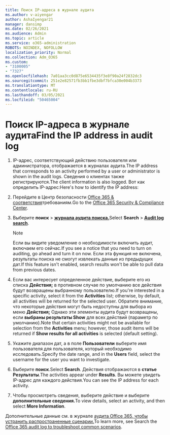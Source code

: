 ```yaml
---
title: Поиск IP-адреса в журнале аудита
ms.author: v-aiyengar
author: AshaIyengar21
manager: dansimp
ms.date: 02/26/2021
ms.audience: Admin
ms.topic: article
ms.service: o365-administration
ROBOTS: NOINDEX, NOFOLLOW
localization_priority: Normal
ms.collection: Adm_O365
ms.custom:
- "3100005"
- "7327"
ms.openlocfilehash: 7a01aa3cc0d875e6534435f3e8f90a24f2832dc3
ms.sourcegitcommit: 251e2e82571fb3bb1fbe3dbf7bfca30e004b3373
ms.translationtype: MT
ms.contentlocale: ru-RU
ms.lasthandoff: 03/05/2021
ms.locfileid: "50465004"
---
```

# <a name="find-the-ip-address-in-audit-log"></a><span data-ttu-id="6804c-102">Поиск IP-адреса в журнале аудита</span><span class="sxs-lookup"><span data-stu-id="6804c-102">Find the IP address in audit log</span></span>

1. <span data-ttu-id="6804c-103">IP-адрес, соответствующий действию пользователя или администратора, отображается в журналах аудита.</span><span class="sxs-lookup"><span data-stu-id="6804c-103">The IP address that corresponds to an activity performed by a user or administrator is shown in the audit logs.</span></span> <span data-ttu-id="6804c-104">Сведения о клиентах также регистрируются.</span><span class="sxs-lookup"><span data-stu-id="6804c-104">The client information is also logged.</span></span> <span data-ttu-id="6804c-105">Вот как определить IP-адрес:</span><span class="sxs-lookup"><span data-stu-id="6804c-105">Here's how to identify the IP address:</span></span>

1. <span data-ttu-id="6804c-106">Перейдите в Центр безопасности [Office 365 & соответствия](https://go.microsoft.com/fwlink/p/?linkid=2077143)требованиям.</span><span class="sxs-lookup"><span data-stu-id="6804c-106">Go to the [Office 365 Security & Compliance Center](https://go.microsoft.com/fwlink/p/?linkid=2077143).</span></span>
1. <span data-ttu-id="6804c-107">Выберите **поиск**  >  **[журнала аудита поиска.](https://go.microsoft.com/fwlink/?linkid=2103759)**</span><span class="sxs-lookup"><span data-stu-id="6804c-107">Select **Search** > **[Audit log search](https://go.microsoft.com/fwlink/?linkid=2103759)**.</span></span>
    > [!NOTE]
    > <span data-ttu-id="6804c-108">Если вы видите уведомление о необходимости включить аудит, включаем его сейчас.</span><span class="sxs-lookup"><span data-stu-id="6804c-108">If you see a notice that you need to turn on auditing, go ahead and turn it on now.</span></span> <span data-ttu-id="6804c-109">Если эта функция не включена, результаты поиска не смогут извлекать данные из предыдущих дат.</span><span class="sxs-lookup"><span data-stu-id="6804c-109">If this feature isn't enabled, search results won't be able to pull data from previous dates.</span></span>
1. <span data-ttu-id="6804c-110">Если вас интересует определенное действие, выберите его из списка **Действия;** в противном случае по умолчанию все действия будут возвращены выбранному пользователю.</span><span class="sxs-lookup"><span data-stu-id="6804c-110">If you're interested in a specific activity, select it from the **Activities** list; otherwise, by default, all activities will be returned for the selected user.</span></span> <span data-ttu-id="6804c-111">Обратите внимание, что некоторые действия могут быть недоступны для выбора из меню **Действия;** Однако эти элементы аудита будут возвращены, если **выбраны результаты Show** для всех действий (параметр по умолчанию).</span><span class="sxs-lookup"><span data-stu-id="6804c-111">Note that certain activities might not be available for selection from the **Activities** menu; however, those audit items will be returned if **Show results for all activities** is selected (default setting).</span></span>
1. <span data-ttu-id="6804c-112">Укажите диапазон дат, а в поле **Пользователи** выберите имя пользователя для пользователя, который необходимо исследовать.</span><span class="sxs-lookup"><span data-stu-id="6804c-112">Specify the date range, and in the **Users** field, select the username for the user you want to investigate.</span></span>
1. <span data-ttu-id="6804c-113">Выберите **поиск**.</span><span class="sxs-lookup"><span data-stu-id="6804c-113">Select **Search**.</span></span> <span data-ttu-id="6804c-114">Действия отображаются в **статье Результаты**.</span><span class="sxs-lookup"><span data-stu-id="6804c-114">The activities appear under **Results**.</span></span> <span data-ttu-id="6804c-115">Вы можете увидеть IP-адрес для каждого действия.</span><span class="sxs-lookup"><span data-stu-id="6804c-115">You can see the IP address for each activity.</span></span>
1. <span data-ttu-id="6804c-116">Чтобы просмотреть сведения, выберите действие и выберите **дополнительные сведения.**</span><span class="sxs-lookup"><span data-stu-id="6804c-116">To view details, select an activity, and then select **More Information**.</span></span>

<span data-ttu-id="6804c-117">Дополнительные данные см. в журнале [аудита Office 365, чтобы устранить распространенные сценарии.](https://go.microsoft.com/fwlink/?linkid=2103944)</span><span class="sxs-lookup"><span data-stu-id="6804c-117">To learn more, see Search the [Office 365 audit log to troubleshoot common scenarios](https://go.microsoft.com/fwlink/?linkid=2103944).</span></span>
